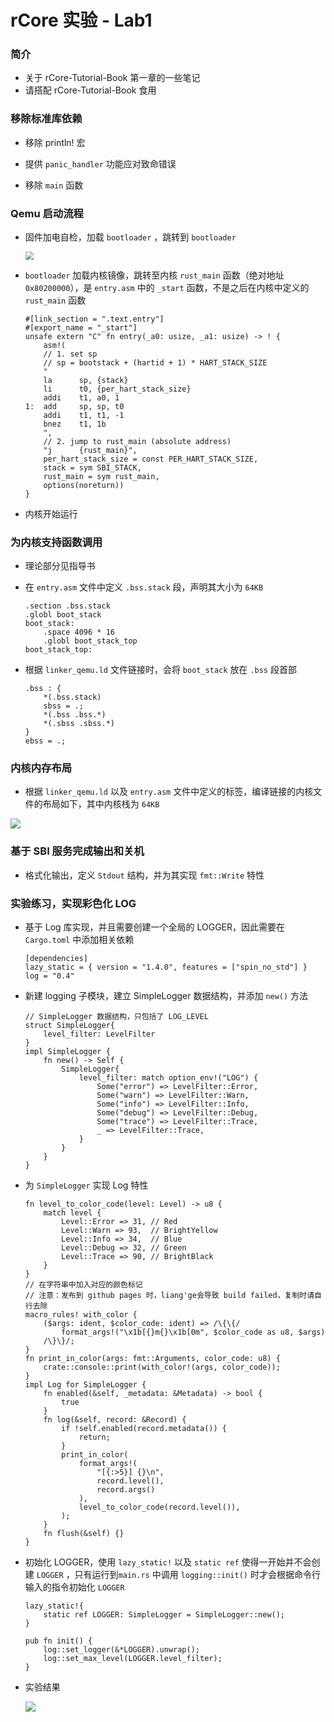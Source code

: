 # rCore 实验 - Lab1

### 简介

- 关于 rCore-Tutorial-Book 第一章的一些笔记
- 请搭配 rCore-Tutorial-Book 食用

### 移除标准库依赖

- 移除 println! 宏

- 提供 `panic_handler` 功能应对致命错误

- 移除 `main` 函数


### Qemu 启动流程

- 固件加电自检，加载 `bootloader` ，跳转到 `bootloader` 

  <img src="..\assets\lab1\qemu加电.PNG" style="zoom: 80%;" />

- `bootloader` 加载内核镜像，跳转至内核 `rust_main` 函数（绝对地址 `0x80200000`），是 `entry.asm` 中的 `_start` 函数，不是之后在内核中定义的 `rust_main` 函数

  ```
  #[link_section = ".text.entry"]
  #[export_name = "_start"]
  unsafe extern "C" fn entry(_a0: usize, _a1: usize) -> ! {
      asm!(
      // 1. set sp
      // sp = bootstack + (hartid + 1) * HART_STACK_SIZE
      "
      la      sp, {stack}
      li      t0, {per_hart_stack_size}
      addi    t1, a0, 1
  1:  add     sp, sp, t0
      addi    t1, t1, -1
      bnez    t1, 1b
      ",
      // 2. jump to rust_main (absolute address)
      "j      {rust_main}",
      per_hart_stack_size = const PER_HART_STACK_SIZE,
      stack = sym SBI_STACK,
      rust_main = sym rust_main,
      options(noreturn))
  }
  ```

- 内核开始运行

### 为内核支持函数调用

- 理论部分见指导书

- 在 `entry.asm` 文件中定义 `.bss.stack` 段，声明其大小为 `64KB` 

  ```
  .section .bss.stack
  .globl boot_stack
  boot_stack:
      .space 4096 * 16
      .globl boot_stack_top
  boot_stack_top:
  ```

- 根据 `linker_qemu.ld` 文件链接时，会将 `boot_stack` 放在 `.bss` 段首部

  ```
  .bss : {
      *(.bss.stack)
      sbss = .;
      *(.bss .bss.*)
      *(.sbss .sbss.*)
  }
  ebss = .;
  ```

### 内核内存布局

- 根据 `linker_qemu.ld` 以及 `entry.asm` 文件中定义的标签，编译链接的内核文件的布局如下，其中内核栈为 `64KB` 

![](..\assets\lab1\内存布局.jpg)

### 基于 SBI 服务完成输出和关机

- 格式化输出，定义 `Stdout` 结构，并为其实现 `fmt::Write` 特性

### 实验练习，实现彩色化 LOG

- 基于 Log 库实现，并且需要创建一个全局的 LOGGER，因此需要在 `Cargo.toml` 中添加相关依赖

  ```
  [dependencies]
  lazy_static = { version = "1.4.0", features = ["spin_no_std"] }
  log = "0.4"
  ```

- 新建 logging 子模块，建立 SimpleLogger 数据结构，并添加 `new()` 方法

  ```
  // SimpleLogger 数据结构，只包括了 LOG_LEVEL
  struct SimpleLogger{
      level_filter: LevelFilter
  }
  impl SimpleLogger {
      fn new() -> Self {
          SimpleLogger{
              level_filter: match option_env!("LOG") {
                  Some("error") => LevelFilter::Error,
                  Some("warn") => LevelFilter::Warn,
                  Some("info") => LevelFilter::Info,
                  Some("debug") => LevelFilter::Debug,
                  Some("trace") => LevelFilter::Trace,
                  _ => LevelFilter::Trace,
              }
          }
      }
  }
  ```

- 为 `SimpleLogger` 实现 Log 特性

  ```
  fn level_to_color_code(level: Level) -> u8 {
      match level {
          Level::Error => 31, // Red
          Level::Warn => 93,  // BrightYellow
          Level::Info => 34,  // Blue
          Level::Debug => 32, // Green
          Level::Trace => 90, // BrightBlack
      }
  }
  // 在字符串中加入对应的颜色标记
  // 注意：发布到 github pages 时，liang'ge会导致 build failed，复制时请自行去除
  macro_rules! with_color {
      ($args: ident, $color_code: ident) => /\{\{/
          format_args!("\x1b[{}m{}\x1b[0m", $color_code as u8, $args)
      /\}\}/;
  }
  fn print_in_color(args: fmt::Arguments, color_code: u8) {
      crate::console::print(with_color!(args, color_code));
  }
  impl Log for SimpleLogger {
      fn enabled(&self, _metadata: &Metadata) -> bool {
          true
      }
      fn log(&self, record: &Record) {
          if !self.enabled(record.metadata()) {
              return;
          }
          print_in_color(
              format_args!(
                  "[{:>5}] {}\n",
                  record.level(),
                  record.args()
              ),
              level_to_color_code(record.level()),
          );
      }
      fn flush(&self) {}
  }
  ```

- 初始化 LOGGER，使用 `lazy_static!` 以及 `static ref` 使得一开始并不会创建 `LOGGER` ，只有运行到`main.rs` 中调用 `logging::init()` 时才会根据命令行输入的指令初始化 `LOGGER`

  ```
  lazy_static!{
      static ref LOGGER: SimpleLogger = SimpleLogger::new();   
  }
  
  pub fn init() {
      log::set_logger(&*LOGGER).unwrap();
      log::set_max_level(LOGGER.level_filter);
  }
  ```

- 实验结果

  ![](..\assets\lab1\lab1结果.PNG)

